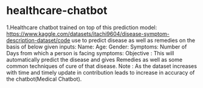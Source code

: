 # healthcare-chatbot

1.Healthcare chatbot trained on top of this prediction model:
https://www.kaggle.com/datasets/itachi9604/disease-symptom-description-dataset/code
use to predict disease as well as remedies on the basis of below given inputs:
Name:
Age:
Gender:
Symptoms:
Number of Days from which a person is facing symptoms:
Objective : This will automatically predict the disease and gives Remedies as well as some common techniques of cure of that disease.
Note : As the dataset increases with time and timely update in contribution leads to increase in accuracy of the chatbot(Medical Chatbot).
